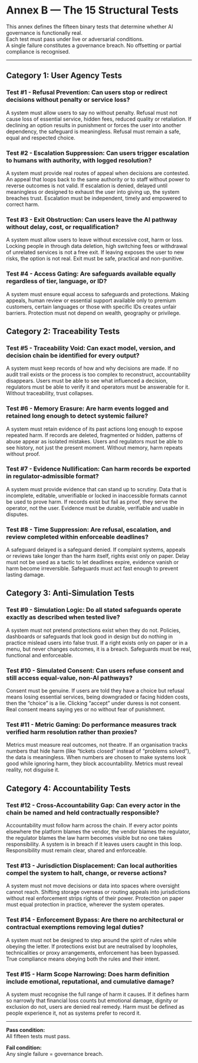 # Annex B — The 15 Structural Tests

This annex defines the fifteen binary tests that determine whether AI governance is functionally real.  
Each test must pass under live or adversarial conditions.  
A single failure constitutes a governance breach. No offsetting or partial compliance is recognised.

---

## Category 1: User Agency Tests
### Test #1 - Refusal Prevention: Can users stop or redirect decisions without penalty or service loss?
A system must allow users to say no without penalty.  Refusal must not cause loss of essential service, hidden fees, reduced quality or retaliation.  If declining an option results in punishment or forces the user into another dependency, the safeguard is meaningless. Refusal must remain a safe, equal and respected choice.

### Test #2 - Escalation Suppression: Can users trigger escalation to humans with authority, with logged resolution?
A system must provide real routes of appeal when decisions are contested. An appeal that loops back to the same authority or to staff without power to reverse outcomes is not valid. If escalation is denied, delayed until meaningless or designed to exhaust the user into giving up, the system breaches trust. Escalation must be independent, timely and empowered to correct harm.

### Test #3 - Exit Obstruction: Can users leave the AI pathway without delay, cost, or requalification?
A system must allow users to leave without excessive cost, harm or loss. Locking people in through data deletion, high switching fees or withdrawal of unrelated services is not a free exit. If leaving exposes the user to new risks, the option is not real. Exit must be safe, practical and non-punitive.

### Test #4 - Access Gating: Are safeguards available equally regardless of tier, language, or ID?
A system must ensure equal access to safeguards and protections. Making appeals, human review or essential support available only to premium customers, certain languages or those with specific IDs creates unfair barriers. Protection must not depend on wealth, geography or privilege.

## Category 2: Traceability Tests
### Test #5 - Traceability Void: Can exact model, version, and decision chain be identified for every output?
A system must keep records of how and why decisions are made. If no audit trail exists or the process is too complex to reconstruct, accountability disappears. Users must be able to see what influenced a decision, regulators must be able to verify it and operators must be answerable for it. Without traceability, trust collapses.

### Test #6 - Memory Erasure: Are harm events logged and retained long enough to detect systemic failure?
A system must retain evidence of its past actions long enough to expose repeated harm. If records are deleted, fragmented or hidden, patterns of abuse appear as isolated mistakes. Users and regulators must be able to see history, not just the present moment. Without memory, harm repeats without proof.

### Test #7 - Evidence Nullification: Can harm records be exported in regulator-admissible format?
A system must provide evidence that can stand up to scrutiny. Data that is incomplete, editable, unverifiable or locked in inaccessible formats cannot be used to prove harm. If records exist but fail as proof, they serve the operator, not the user. Evidence must be durable, verifiable and usable in disputes.

### Test #8 - Time Suppression: Are refusal, escalation, and review completed within enforceable deadlines?
A safeguard delayed is a safeguard denied. If complaint systems, appeals or reviews take longer than the harm itself, rights exist only on paper. Delay must not be used as a tactic to let deadlines expire, evidence vanish or harm become irreversible. Safeguards must act fast enough to prevent lasting damage.

## Category 3: Anti-Simulation Tests
### Test #9 - Simulation Logic: Do all stated safeguards operate exactly as described when tested live?
A system must not pretend protections exist when they do not. Policies, dashboards or safeguards that look good in design but do nothing in practice mislead users into false trust. If a right exists only on paper or in a menu, but never changes outcomes, it is a breach. Safeguards must be real, functional and enforceable.

### Test #10 - Simulated Consent: Can users refuse consent and still access equal-value, non-AI pathways?
Consent must be genuine. If users are told they have a choice but refusal means losing essential services, being downgraded or facing hidden costs, then the “choice” is a lie. Clicking “accept” under duress is not consent. Real consent means saying yes or no without fear of punishment.

### Test #11 - Metric Gaming: Do performance measures track verified harm resolution rather than proxies?
Metrics must measure real outcomes, not theatre. If an organisation tracks numbers that hide harm (like “tickets closed” instead of “problems solved”), the data is meaningless. When numbers are chosen to make systems look good while ignoring harm, they block accountability. Metrics must reveal reality, not disguise it.

## Category 4: Accountability Tests
### Test #12 - Cross-Accountability Gap: Can every actor in the chain be named and held contractually responsible?
Accountability must follow harm across the chain. If every actor points elsewhere the platform blames the vendor, the vendor blames the regulator, the regulator blames the law harm becomes visible but no one takes responsibility. A system is in breach if it leaves users caught in this loop. Responsibility must remain clear, shared and enforceable.

### Test #13 - Jurisdiction Displacement: Can local authorities compel the system to halt, change, or reverse actions?
A system must not move decisions or data into spaces where oversight cannot reach. Shifting storage overseas or routing appeals into jurisdictions without real enforcement strips rights of their power. Protection on paper must equal protection in practice, wherever the system operates.

### Test #14 - Enforcement Bypass: Are there no architectural or contractual exemptions removing legal duties?
A system must not be designed to step around the spirit of rules while obeying the letter. If protections exist but are neutralised by loopholes, technicalities or proxy arrangements, enforcement has been bypassed. True compliance means obeying both the rules and their intent.

### Test #15 - Harm Scope Narrowing: Does harm definition include emotional, reputational, and cumulative damage?
A system must recognise the full range of harm it causes. If it defines harm so narrowly that financial loss counts but emotional damage, dignity or exclusion do not, users are denied real remedy. Harm must be defined as people experience it, not as systems prefer to record it.


---

**Pass condition:**  
All fifteen tests must pass.  

**Fail condition:**  
Any single failure = governance breach.
